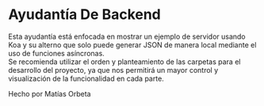 # Ayudantía De Backend  
Esta ayudantía está enfocada en mostrar un ejemplo de servidor usando Koa y su alterno que solo puede generar JSON de manera local mediante el uso de funciones asíncronas.  
Se recomienda utilizar el orden y planteamiento de las carpetas para el desarrollo del proyecto, ya que nos permitirá un mayor control y visualización de la funcionalidad en cada parte.

Hecho por Matías Orbeta
